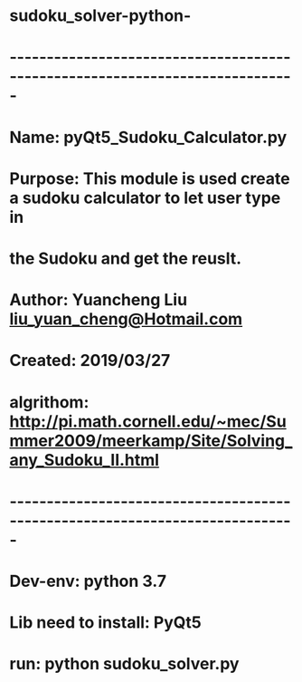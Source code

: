 # sudoku_solver-python-
# -----------------------------------------------------------------------------
# Name:        pyQt5_Sudoku_Calculator.py
#
# Purpose:     This module is used create a sudoku calculator to let user type in 
#              the Sudoku and get the reuslt.
#
# Author:      Yuancheng Liu <liu_yuan_cheng@Hotmail.com>
#
# Created:     2019/03/27
# algrithom: http://pi.math.cornell.edu/~mec/Summer2009/meerkamp/Site/Solving_any_Sudoku_II.html
# -----------------------------------------------------------------------------

# Dev-env: python 3.7 
# Lib need to install: PyQt5
# run: python sudoku_solver.py
